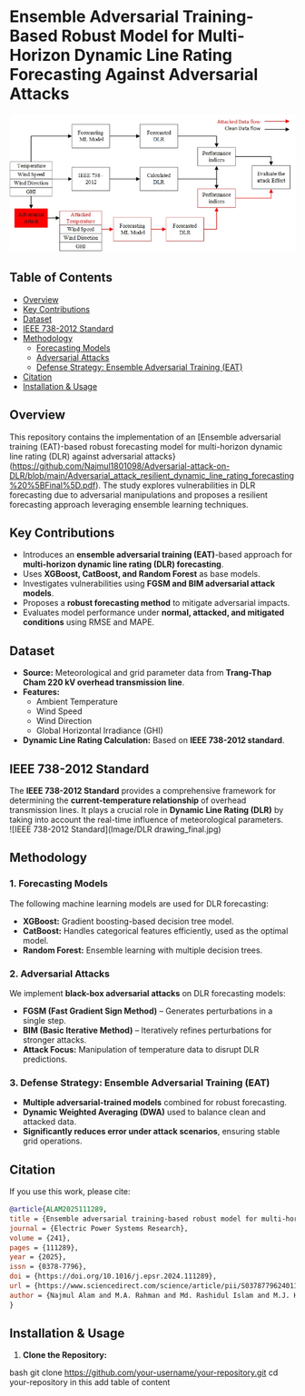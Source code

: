 # **Ensemble Adversarial Training-Based Robust Model for Multi-Horizon Dynamic Line Rating Forecasting Against Adversarial Attacks**  

![Workflow Overview](Image/Flowchart.jpg)  

## **Table of Contents**  
- [Overview](#overview)  
- [Key Contributions](#key-contributions)  
- [Dataset](#dataset)
- [IEEE 738-2012 Standard](#ieee-738-2012-standard) 
- [Methodology](#methodology)  
  - [Forecasting Models](#1-forecasting-models)  
  - [Adversarial Attacks](#2-adversarial-attacks)  
  - [Defense Strategy: Ensemble Adversarial Training (EAT)](#3-defense-strategy-ensemble-adversarial-training-eat)  
- [Citation](#citation)  
- [Installation & Usage](#installation--usage)  

## **Overview**  
This repository contains the implementation of an [Ensemble adversarial training (EAT)-based robust forecasting model for multi-horizon dynamic line rating (DLR) against adversarial attacks}(https://github.com/Najmul1801098/Adversarial-attack-on-DLR/blob/main/Adversarial_attack_resilient_dynamic_line_rating_forecasting%20%5BFinal%5D.pdf). The study explores vulnerabilities in DLR forecasting due to adversarial manipulations and proposes a resilient forecasting approach leveraging ensemble learning techniques. 

## **Key Contributions**  
- Introduces an **ensemble adversarial training (EAT)**-based approach for **multi-horizon dynamic line rating (DLR) forecasting**.  
- Uses **XGBoost, CatBoost, and Random Forest** as base models.  
- Investigates vulnerabilities using **FGSM and BIM adversarial attack models**.  
- Proposes a **robust forecasting method** to mitigate adversarial impacts.  
- Evaluates model performance under **normal, attacked, and mitigated conditions** using RMSE and MAPE.  

## **Dataset**  
- **Source:** Meteorological and grid parameter data from **Trang-Thap Cham 220 kV overhead transmission line**.  
- **Features:**  
  - Ambient Temperature  
  - Wind Speed  
  - Wind Direction  
  - Global Horizontal Irradiance (GHI)  
- **Dynamic Line Rating Calculation:** Based on **IEEE 738-2012 standard**.  
## **IEEE 738-2012 Standard**  
The **IEEE 738-2012 Standard** provides a comprehensive framework for determining the **current-temperature relationship** of overhead transmission lines. It plays a crucial role in **Dynamic Line Rating (DLR)** by taking into account the real-time influence of meteorological parameters.  
![IEEE 738-2012 Standard](Image/DLR drawing_final.jpg)  

## **Methodology**  
### **1. Forecasting Models**  
The following machine learning models are used for DLR forecasting:  
- **XGBoost:** Gradient boosting-based decision tree model.  
- **CatBoost:** Handles categorical features efficiently, used as the optimal model.  
- **Random Forest:** Ensemble learning with multiple decision trees.  

### **2. Adversarial Attacks**  
We implement **black-box adversarial attacks** on DLR forecasting models:  
- **FGSM (Fast Gradient Sign Method)** – Generates perturbations in a single step.  
- **BIM (Basic Iterative Method)** – Iteratively refines perturbations for stronger attacks.  
- **Attack Focus:** Manipulation of temperature data to disrupt DLR predictions.  

### **3. Defense Strategy: Ensemble Adversarial Training (EAT)**  
- **Multiple adversarial-trained models** combined for robust forecasting.  
- **Dynamic Weighted Averaging (DWA)** used to balance clean and attacked data.  
- **Significantly reduces error under attack scenarios**, ensuring stable grid operations.  

## **Citation**  
If you use this work, please cite:  

```bibtex
@article{ALAM2025111289,
title = {Ensemble adversarial training-based robust model for multi-horizon dynamic line rating forecasting against adversarial attacks},
journal = {Electric Power Systems Research},
volume = {241},
pages = {111289},
year = {2025},
issn = {0378-7796},
doi = {https://doi.org/10.1016/j.epsr.2024.111289},
url = {https://www.sciencedirect.com/science/article/pii/S0378779624011751},
author = {Najmul Alam and M.A. Rahman and Md. Rashidul Islam and M.J. Hossain}
}
```
## **Installation & Usage**  
1. **Clone the Repository:**  
   
bash
   git clone https://github.com/your-username/your-repository.git
   cd your-repository in this add table of content
